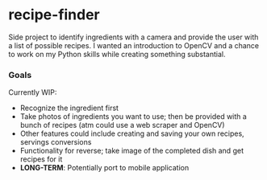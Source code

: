 # recipe-finder
Side project to identify ingredients with a camera and provide the user with a list of possible recipes.
I wanted an introduction to OpenCV and a chance to work on my Python skills while creating something substantial.
### Goals
Currently WIP:
* Recognize the ingredient first
* Take photos of ingredients you want to use; then be provided with a bunch of recipes (atm could use a web scraper and OpenCV)
* Other features could include creating and saving your own recipes, servings conversions
* Functionality for reverse; take image of the completed dish and get recipes for it
* **LONG-TERM**: Potentially port to mobile application
